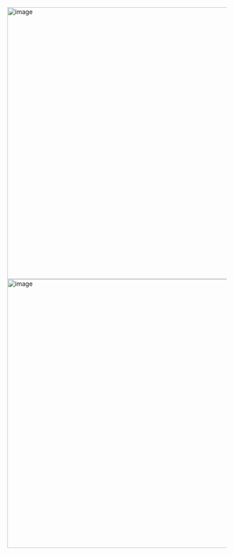 <img width="624" alt="image" src="https://github.com/user-attachments/assets/e67c3e9f-6e60-4c5b-a476-c0967ee05109" />

<img width="617" alt="image" src="https://github.com/user-attachments/assets/864c400d-ca18-403e-9617-ed9a0623f506" />
